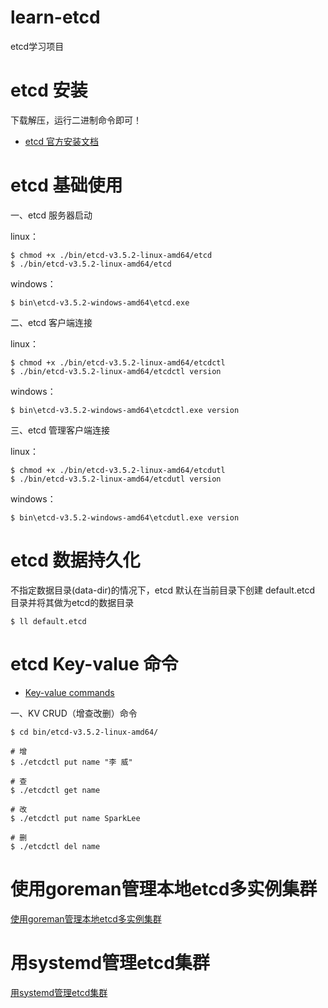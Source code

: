 # learn-etcd
etcd学习项目

# etcd 安装

下载解压，运行二进制命令即可！

- [etcd 官方安装文档](https://etcd.io/docs/v3.5/install/)

# etcd 基础使用

一、etcd 服务器启动

linux：
```shell
$ chmod +x ./bin/etcd-v3.5.2-linux-amd64/etcd
$ ./bin/etcd-v3.5.2-linux-amd64/etcd
```

windows：
```shell
$ bin\etcd-v3.5.2-windows-amd64\etcd.exe
```

二、etcd 客户端连接

linux：
```shell
$ chmod +x ./bin/etcd-v3.5.2-linux-amd64/etcdctl
$ ./bin/etcd-v3.5.2-linux-amd64/etcdctl version
```

windows：
```shell
$ bin\etcd-v3.5.2-windows-amd64\etcdctl.exe version
```

三、etcd 管理客户端连接

linux：
```shell
$ chmod +x ./bin/etcd-v3.5.2-linux-amd64/etcdutl
$ ./bin/etcd-v3.5.2-linux-amd64/etcdutl version
```

windows：
```shell
$ bin\etcd-v3.5.2-windows-amd64\etcdutl.exe version
```

# etcd 数据持久化

不指定数据目录(data-dir)的情况下，etcd 默认在当前目录下创建 default.etcd 目录并将其做为etcd的数据目录
```shell
$ ll default.etcd
```

# etcd Key-value 命令

- [Key-value commands](bin/etcd-v3.5.2-linux-amd64/README-etcdctl.md)

一、KV CRUD（增查改删）命令
```shell
$ cd bin/etcd-v3.5.2-linux-amd64/

# 增
$ ./etcdctl put name "李 威"

# 查
$ ./etcdctl get name

# 改
$ ./etcdctl put name SparkLee

# 删
$ ./etcdctl del name
```

# 使用goreman管理本地etcd多实例集群
[使用goreman管理本地etcd多实例集群](bin/goreman_v0.3.11_linux_amd64/README-zh.md)

# 用systemd管理etcd集群
[用systemd管理etcd集群](systemd/README.md)
